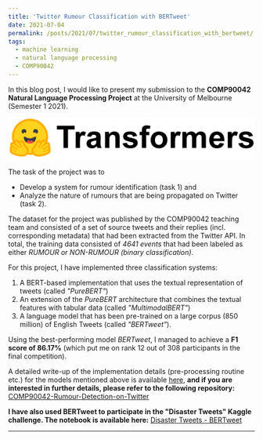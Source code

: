 ```yaml
---
title: 'Twitter Rumour Classification with BERTweet'
date: 2021-07-04
permalink: /posts/2021/07/twitter_rumour_classification_with_bertweet/
tags:
  - machine learning
  - natural language processing
  - COMP90042
---
```


In this blog post, I would like to present my submission to the **COMP90042 Natural Language Processing Project** at the University of Melbourne (Semester 1 2021).

![Transformers Logo](/images/transformers_logo.png)

The task of the project was to 
* Develop a system for rumour identification (task 1) and
* Analyze the nature of rumours that are being propagated on Twitter (task 2).

The dataset for the project was published by the COMP90042 teaching team and consisted of a set of source tweets and their replies (incl. corresponding metadata) that had been extracted from the Twitter API. In total, the training data consisted of *4641 events* that had been labeled as either *RUMOUR or NON-RUMOUR (binary classification)*.

For this project, I have implemented three classification systems: 

1. A BERT-based implementation that uses the textual representation of tweets (called *"PureBERT"*)
2. An extension of the *PureBERT* architecture that combines the textual features with tabular data (called *"MultimodalBERT"*)
3. A language model that has been pre-trained on a large corpus (850 million) of English Tweets (called *"BERTweet"*).

Using the best-performing model *BERTweet*, I managed to achieve a **F1 score of 86.17%** (which put me on rank 12 out of 308 participants in the final competition). 

A detailed write-up of the implementation details (pre-processing routine etc.) for the models mentioned above is available [here](https://github.com/Bachfischer/COMP90042-Rumour-Detection-on-Twitter/blob/master/BERT_based_Rumour_Identification_and_Analysis_for_Twitter_Posts.pdf), **and if you are interested in further details, please refer to the following repository:**
[COMP90042-Rumour-Detection-on-Twitter](https://github.com/Bachfischer/COMP90042-Rumour-Detection-on-Twitter)

**I have also used BERTweet to participate in the "Disaster Tweets" Kaggle challenge. The notebook is available here:**
[Disaster Tweets - BERTweet](https://www.kaggle.com/matthiasbachfischer/disaster-tweets-bertweet)

---


